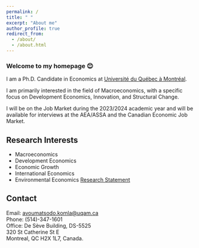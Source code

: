 ```yaml
---
permalink: /
title: " "
excerpt: "About me"
author_profile: true
redirect_from: 
  - /about/
  - /about.html
---
```

### Welcome to my homepage 😊
 I am a Ph.D. Candidate in Economics at [Université du Québec à Montréal](https://uqam.ca/en/information/about/). 
 
 I am primarily interested in the field of Macroeconomics, with a specific focus on Development Economics, Innovation, and Structural Change.

 I will be on the Job Market during the 2023/2024 academic year and will be available for interviews at the AEA/ASSA and the Canadian Economic Job Market.
 <!-- My [job market paper]() explores ... -->

## Research Interests
* Macroeconomics
* Development Economics
* Economic Growth
* International Economics
* Environmental Economics 
[Research Statement](http://avoumatsodo.github.io/files/research_statement.pdf)

## Contact
Email: <a href="mailto:avoumatsodo.komla@uqam.ca">avoumatsodo.komla@uqam.ca</a>  
Phone: (514)-347-1601  
Office: De Sève Building, DS-5525  
320 St Catherine St E  
Montreal, QC H2X 1L7, Canada.  

